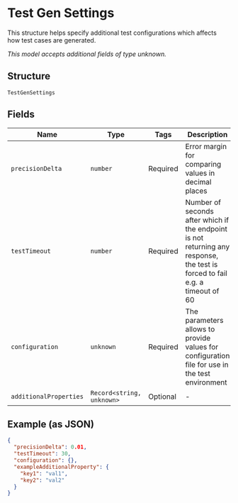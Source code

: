 
# Test Gen Settings

This structure helps specify additional test configurations which affects how test cases are generated.

*This model accepts additional fields of type unknown.*

## Structure

`TestGenSettings`

## Fields

| Name | Type | Tags | Description |
|  --- | --- | --- | --- |
| `precisionDelta` | `number` | Required | Error margin for comparing values in decimal places |
| `testTimeout` | `number` | Required | Number of seconds after which if the endpoint is not returning any response, the test is forced to fail e.g. a timeout of 60 |
| `configuration` | `unknown` | Required | The parameters allows to provide values for configuration file for use in the test environment |
| `additionalProperties` | `Record<string, unknown>` | Optional | - |

## Example (as JSON)

```json
{
  "precisionDelta": 0.01,
  "testTimeout": 30,
  "configuration": {},
  "exampleAdditionalProperty": {
    "key1": "val1",
    "key2": "val2"
  }
}
```

